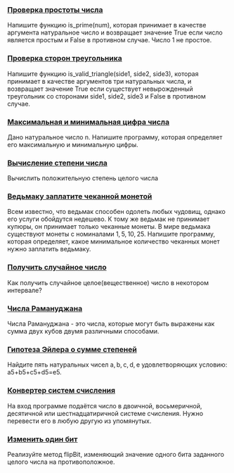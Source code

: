 ### [Проверка простоты числа](/source/numerical/isPrime.md)

Напишите функцию is_prime(num), которая принимает в качестве аргумента натуральное число и возвращает значение True если число является простым и False в противном случае. Число 1 не простое.

### [Проверка сторон треугольника](/source/numerical/isValidTriangle.md)

Напишите функцию is_valid_triangle(side1, side2, side3), которая принимает в качестве аргументов три натуральных числа, и возвращает значение True если существует невырожденный треугольник со сторонами side1, side2, side3 и False в противном случае.

### [Максимальная и минимальная цифра числа](/source/numerical/maxAndMinDigit.md)

Дано натуральное число n. Напишите программу, которая определяет его максимальную и минимальную цифры.

### [Вычисление степени числа](/source/numerical/powIntegers.md)

Вычислить положительную степень целого числа

### [Ведьмаку заплатите чеканной монетой](/source/numerical/exchangeWithMinimumCoins.md)

Всем известно, что ведьмак способен одолеть любых чудовищ, однако его услуги обойдутся недешево. К тому же ведьмак не принимает купюры, он принимает только чеканные монеты. В мире ведьмака существуют монеты с номиналами 1, 5, 10, 25. Напишите программу, которая определяет, какое минимальное количество чеканных монет нужно заплатить ведьмаку.

### [Получить случайное число](/source/numerical/getRandomNumber.md)

Как получить случайное целое(вещественное) число в некотором интервале?

### [Числа Рамануджана](/source/numerical/ramanujanNumbers.md)

Числа Рамануджана - это числа, которые могут быть выражены как сумма двух кубов двумя различными способами.

### [Гипотеза Эйлера о сумме степеней](/source/numerical/fourFifthsProblem.md)

Найдите пять натуральных чисел a, b, c, d, e удовлетворяющих условию: a5+b5+c5+d5=e5.


### [Конвертер систем счисления](/source/numerical/BOH.md)

На вход программе подаётся число в двоичной, восьмеричной, десятичной или шестнадцатиричной системе счисления. Нужно перевести его в любую другую из упомянутых.

### [Изменить один бит](/source/numerical/flipBit.md)

Реализуйте метод flipBit, изменяющий значение одного бита заданного целого числа на противоположное.